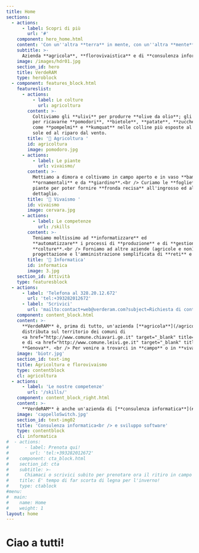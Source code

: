 ```yaml
---
title: Home
sections:
  - actions:
      - label: Scopri di più
        url: '#'
    component: hero_home.html
    content: 'Con un''altra **terra** in mente, con un''altra **mente** in terra.'
    subtitle: >- 
      Azienda **agricola**, **florovivaistica** e di **consulenza informatica** <br />_condotta (e raccontata) da **Valerio Sanguineti**_
    image: /images/hdr01.jpg
    section_id: hero
    title: VerdeRAM
    type: heroblock
  - component: features_block.html
    featureslist:
      - actions:
          - label: Le colture
            url: agricoltura
        content: >-
          Coltiviamo gli **ulivi** per produrre **olive da olio**; gli **orti**
          per ricavarne **pomodori**, **bietole**, **patate**, **zucche**, **topinambur**, **cipolle** e tanti altri **_ortaggi di stagione_**. Cogliamo **piccoli frutti** ed **agrumi**
          come **pompelmi** e **kumquat** nelle colline più esposte al
          sole ed al riparo dal vento.
        title: '🍓 Agricoltura ' 
        id: agricoltura
        image: pomodoro.jpg
      - actions:
          - label: Le piante
            url: vivaismo/
        content: >-
          Mettiamo a dimora e coltivamo in campo aperto e in vaso **bambù**, **melograni**, **palme**, **pitosfori** ed altre piante
          **ornamentali** e da **giardino**.<br /> Curiamo le **foglie** delle nostre
          piante per poter fornire **fronda recisa** all'ingrosso ed al
          dettaglio.
        title: '🌻 Vivaismo '
        id: vivaismo
        image: cervara.jpg
      - actions:
          - label: Le competenze
            url: /skills
        content: >-
          Teniamo moltissimo ad **informatizzare** ed
          **automatizzare** i processi di **produzione** e di **gestione** delle
          **colture**.<br /> Forniamo ad altre aziende (agricole e non) **consulenza informatica** per la
          progettazione e l'amministrazione semplificata di **reti** e di **sistemi**.
        title: '📀 Informatica'
        id: informatica
        image: 3.jpg
    section_id: Attività
    type: featuresblock
  - actions:
      - label: 'Telefona al 328.20.12.672'
        url: 'tel:+393282012672'
      - label: 'Scrivici'
        url: 'mailto:contact+web@verderam.com?subject=Richiesta di contatto'
    component: content_block.html
    content: >-
      **VerdeRAM** è, prima di tutto, un'azienda [**agricola**](/agricoltura/), [**olivicola**](/ulivo/) e [**florovivaistica**](/vivaismo/)
      distributa sul territorio dei comuni di
      <a href="http://www.comune.chiavari.ge.it" target="_blank" title="Sito istituzionale del Comune di Chiavari">Chiavari</a> 
      e di <a href="http://www.comune.leivi.ge.it" target="_blank" title="Sito istituzionale del Comune di Leivi">Leivi</a>, in provincia di
      **Genova**. <br /> Per venire a trovarci in **campo** o in **vivaio**  [**telefona**](tel:+393282012672) al numero **328.20.12.672** oppure [**scrivi un'email**](mailto:contact+web@verderam.com?subject=Richiesta di contatto) per concordare un appuntamento.<br />Se preferisci puoi anche avviare una chat <a href="https://t.me/macerie5" target="_blank" title="Telegram">Telegram</a> o <a href="https://wa.me/393282012672" target="_blank" title="Whatsapp">Whatsapp</a>.
    image: 'biotr.jpg'
    section_id: text-img
    title: Agricoltura e florovivaismo
    type: contentblock
    cl: agricoltura
  - actions:
      - label: 'Le nostre competenze'
        url: '/skills/'
    component: content_block_right.html
    content: >-
      **VerdeRAM** è anche un'azienda di [**consulenza informatica**](#/informatica/) in grado di fornire ad aziende, scuole ed enti il **supporto tecnico** e gli **strumenti** più adatti per entrare con il piede giusto nel mondo del **networking**, dell'**automazione** e dell'**internet delle cose** e gestire centralmente e con semplicità ogni componente della propria **struttura produttiva digitale**.
    image: 'cappelloSwitch.jpg'
    section_id: text-img02
    title: 'Consulenza informatica<br /> e sviluppo software'
    type: contentblock
    cl: informatica    
#  - actions:
#      - label: Prenota qui!
#        url: 'tel:+393282012672'
#    component: cta_block.html
#    section_id: cta
#    subtitle: >-
#      Chiamaci o scrivici subito per prenotare ora il ritiro in campo o la consegna a domicilio:<br /> la disponibilità di legna d'ulivo è limitata!
#    title: E' tempo di far scorta di legna per l'inverno!
#    type: ctablock
#menu:
#  main:
#    name: Home
#    weight: 1
layout: home
---
```


# Ciao a tutti!